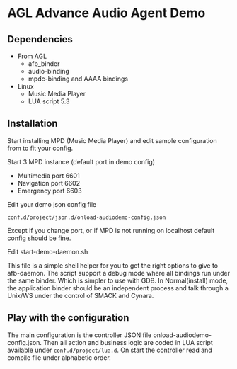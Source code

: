 # AGL Advance Audio Agent Demo

## Dependencies

 * From AGL
   * afb_binder
   * audio-binding
   * mpdc-binding and AAAA bindings
 * Linux
   * Music Media Player
   * LUA script 5.3

## Installation

 Start installing MPD (Music Media Player) and edit
 sample configuration from to fit your config.

 Start 3 MPD instance (default port in demo config)
  * Multimedia port 6601
  * Navigation port 6602
  * Emergency port 6603

 Edit your demo json config file
```
conf.d/project/json.d/onload-audiodemo-config.json
```
Except if you change port, or if MPD is not running on localhost default config
should be fine.

 Edit start-demo-daemon.sh

 This file is a simple shell helper for you to get the right options to give to
 afb-daemon. The script support a debug mode where all bindings run under the
 same binder. Which is simpler to use with GDB. In Normal(install) mode, the
 application binder should be an independent process and talk through a Unix/WS
 under the control of SMACK and Cynara.

## Play with the configuration

The main configuration is the controller JSON file onload-audiodemo-config.json.
Then all action and business logic are coded in LUA script available under
`conf.d/project/lua.d`. On start the controller read and compile file under
alphabetic order.
